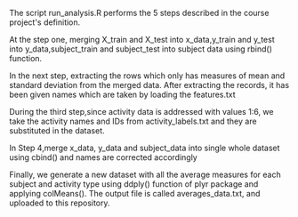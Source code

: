 

The script run_analysis.R performs the 5 steps described in the course project's definition.

At the step one, merging X_train and X_test into x_data,y_train and y_test into y_data,subject_train and subject_test into subject data using rbind() function.

In the next step, extracting the rows which only has measures of mean and standard deviation from the merged data. After extracting the records, it has been given names which are taken by loading the features.txt

During the third step,since activity data is addressed with values 1:6, we take the activity names and IDs from activity_labels.txt and they are substituted in the dataset.

In Step 4,merge x_data, y_data and subject_data into single whole dataset using cbind() and names are corrected accordingly

Finally, we generate a new dataset with all the average measures for each subject and activity type using ddply() function of plyr package and applying colMeans().  The output file is called averages_data.txt, and uploaded to this repository.

